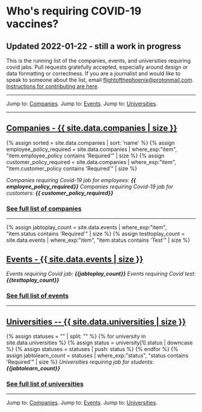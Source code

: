 # Who's requiring COVID-19 vaccines?

## Updated 2022-01-22 - still a work in progress
This is the running list of the companies, events, and universities requiring covid jabs. Pull requests gratefully accepted, especially around design or data formatting or correctness. If you are a journalist and would like to speak to someone about the list, email flightofthephoenix@protonmail.com. <a href="https://github.com/flightofthephoenix007/jabwiki.github.io/blob/main/README.md">Instructions for contributing are here</a>.

---

Jump to: <a href="/companies.html">Companies</a>. Jump to: <a href="/events.html">Events</a>. Jump to: <a href="/universities.html">Universities</a>.

---

<a name="companies"></a>
## [Companies - {{ site.data.companies | size }}](/companies.html)
{% assign sorted = site.data.companies | sort: 'name' %}
{% assign employee_policy_required = site.data.companies | where_exp:"item", "item.employee_policy contains 'Required'" | size %}
{% assign customer_policy_required = site.data.companies | where_exp:"item", "item.customer_policy contains 'Required'" | size %}

*Companies requiring Covid-19 jab for employees: **{{ employee_policy_required}}***
*Companies requiring Covid-19 jab for customers: **{{ customer_policy_required}}***

### [See full list of companies](/companies.html)

---

<a name="events"></a>
{% assign jabtoplay_count = site.data.events | where_exp:"item", "item.status contains 'Required'" | size %}
{% assign testtoplay_count = site.data.events | where_exp:"item", "item.status contains 'Test'" | size %}

## [Events - {{ site.data.events | size }}](/events.html)

*Events requiring Covid jab: **{{jabtoplay_count}}***
*Events requiring Covid test: **{{testtoplay_count}}***

### [See full list of events](/events.html)

---

<a name="universities"></a>

## [Universities -- {{ site.data.universities | size }}](/universities.html)

{% assign statuses = "" | split: "" %}
{% for university in site.data.universities %}
    {% assign status = university[1].status | downcase %}
    {% assign statuses = statuses | push: status %}
{% endfor %}
{% assign jabtolearn_count = statuses | where_exp:"status", "status contains 'Required'" | size %}
*Universities requiring jab for students: **{{jabtolearn_count}}***

### [See full list of universities](/universities.html)

---

Jump to: <a href="/companies.html">Companies</a>. Jump to: <a href="/events.html">Events</a>. Jump to: <a href="/universities.html">Universities</a>.
